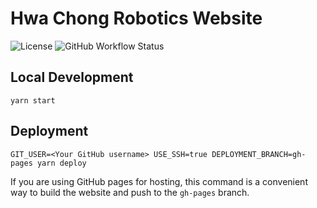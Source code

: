 # Hwa Chong Robotics Website

![License](https://img.shields.io/github/license/hwachongrobo/hwachongrobo.github.io)
![GitHub Workflow Status](https://img.shields.io/github/workflow/status/hwachongrobo/hwachongrobo.github.io/deploy)

## Local Development

```console
yarn start
```

## Deployment

```console
GIT_USER=<Your GitHub username> USE_SSH=true DEPLOYMENT_BRANCH=gh-pages yarn deploy
```

If you are using GitHub pages for hosting, this command is a convenient way to build the website and push to the `gh-pages` branch.
